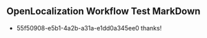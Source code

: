 ## OpenLocalization Workflow Test MarkDown
* 55f50908-e5b1-4a2b-a31a-e1dd0a345ee0 thanks!

<!--HONumber=Aug16_HO5-->


